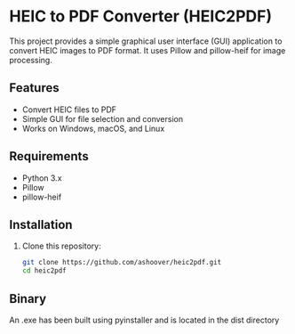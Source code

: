 # HEIC to PDF Converter (HEIC2PDF)

This project provides a simple graphical user interface (GUI) application to convert HEIC images to PDF format. It uses Pillow and pillow-heif for image processing.

## Features

- Convert HEIC files to PDF
- Simple GUI for file selection and conversion
- Works on Windows, macOS, and Linux

## Requirements

- Python 3.x
- Pillow
- pillow-heif

## Installation

1. Clone this repository:

   ```bash
   git clone https://github.com/ashoover/heic2pdf.git
   cd heic2pdf

## Binary
An .exe has been built using pyinstaller and is located in the dist directory
